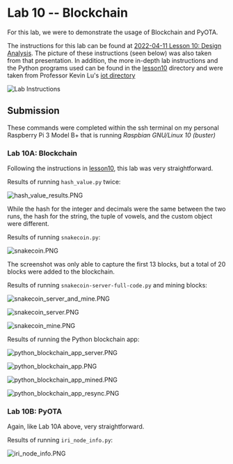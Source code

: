 # Lab 10 -- Blockchain
For this lab, we were to demonstrate the usage of Blockchain and PyOTA.

The instructions for this lab can be found at [2022-04-11 Lesson 10: Design Analysis](https://goo.gl/7jZSGP). The picture of these instructions (seen below) was also taken from that presentation. In addition, the more in-depth lab instructions and the Python programs used can be found in the [lesson10](./lesson10) directory and were taken from Professor Kevin Lu's [iot directory](https://github.com/kevinwlu/iot/tree/master/lesson10)

![Lab Instructions](./Instructions.PNG)

## Submission
These commands were completed within the ssh terminal on my personal Raspberry Pi 3 Model B+ that is running *Raspbian GNU/Linux 10 (buster)*

### Lab 10A: Blockchain
Following the instructions in [lesson10](https://github.com/kevinwlu/iot/tree/master/lesson10), this lab was very straightforward. 

Results of running `hash_value.py` twice:

![hash_value_results.PNG](./hash_value_results.PNG)

While the hash for the integer and decimals were the same between the two runs, the hash for the string, the tuple of vowels, and the custom object were different.


Results of running `snakecoin.py`:

![snakecoin.PNG](./snakecoin.PNG)

The screenshot was only able to capture the first 13 blocks, but a total of 20 blocks were added to the blockchain.


Results of running `snakecoin-server-full-code.py` and mining blocks:

![snakecoin_server_and_mine.PNG](./snakecoin_server_and_mine.PNG)

![snakecoin_server.PNG](./snakecoin_server.PNG)

![snakecoin_mine.PNG](./snakecoin_mine.PNG)


Results of running the Python blockchain app:

![python_blockchain_app_server.PNG](./python_blockchain_app_server.PNG)

![python_blockchain_app.PNG](./python_blockchain_app.PNG)

![python_blockchain_app_mined.PNG](./python_blockchain_app_mined.PNG)

![python_blockchain_app_resync.PNG](./python_blockchain_app_resync.PNG)

### Lab 10B: PyOTA
Again, like Lab 10A above, very straightforward. 

Results of running `iri_node_info.py`:

![iri_node_info.PNG](./iri_node_info.PNG)